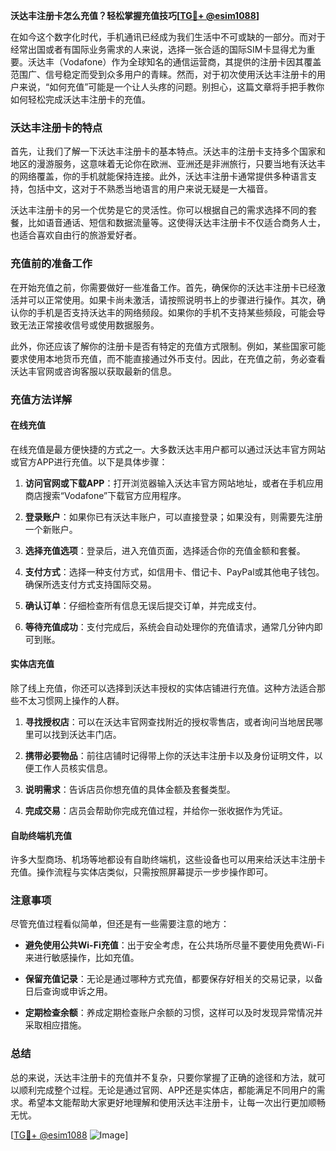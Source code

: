 **沃达丰注册卡怎么充值？轻松掌握充值技巧[[TG💪+ @esim1088](https://t.me/s/esim1088)]**

在如今这个数字化时代，手机通讯已经成为我们生活中不可或缺的一部分。而对于经常出国或者有国际业务需求的人来说，选择一张合适的国际SIM卡显得尤为重要。沃达丰（Vodafone）作为全球知名的通信运营商，其提供的注册卡因其覆盖范围广、信号稳定而受到众多用户的青睐。然而，对于初次使用沃达丰注册卡的用户来说，“如何充值”可能是一个让人头疼的问题。别担心，这篇文章将手把手教你如何轻松完成沃达丰注册卡的充值。

### 沃达丰注册卡的特点

首先，让我们了解一下沃达丰注册卡的基本特点。沃达丰的注册卡支持多个国家和地区的漫游服务，这意味着无论你在欧洲、亚洲还是非洲旅行，只要当地有沃达丰的网络覆盖，你的手机就能保持连接。此外，沃达丰注册卡通常提供多种语言支持，包括中文，这对于不熟悉当地语言的用户来说无疑是一大福音。

沃达丰注册卡的另一个优势是它的灵活性。你可以根据自己的需求选择不同的套餐，比如语音通话、短信和数据流量等。这使得沃达丰注册卡不仅适合商务人士，也适合喜欢自由行的旅游爱好者。

### 充值前的准备工作

在开始充值之前，你需要做好一些准备工作。首先，确保你的沃达丰注册卡已经激活并可以正常使用。如果卡尚未激活，请按照说明书上的步骤进行操作。其次，确认你的手机是否支持沃达丰的网络频段。如果你的手机不支持某些频段，可能会导致无法正常接收信号或使用数据服务。

此外，你还应该了解你的注册卡是否有特定的充值方式限制。例如，某些国家可能要求使用本地货币充值，而不能直接通过外币支付。因此，在充值之前，务必查看沃达丰官网或咨询客服以获取最新的信息。

### 充值方法详解

#### 在线充值

在线充值是最方便快捷的方式之一。大多数沃达丰用户都可以通过沃达丰官方网站或官方APP进行充值。以下是具体步骤：

1. **访问官网或下载APP**：打开浏览器输入沃达丰官方网站地址，或者在手机应用商店搜索“Vodafone”下载官方应用程序。
   
2. **登录账户**：如果你已有沃达丰账户，可以直接登录；如果没有，则需要先注册一个新账户。

3. **选择充值选项**：登录后，进入充值页面，选择适合你的充值金额和套餐。

4. **支付方式**：选择一种支付方式，如信用卡、借记卡、PayPal或其他电子钱包。确保所选支付方式支持国际交易。

5. **确认订单**：仔细检查所有信息无误后提交订单，并完成支付。

6. **等待充值成功**：支付完成后，系统会自动处理你的充值请求，通常几分钟内即可到账。

#### 实体店充值

除了线上充值，你还可以选择到沃达丰授权的实体店铺进行充值。这种方法适合那些不太习惯网上操作的人群。

1. **寻找授权店**：可以在沃达丰官网查找附近的授权零售店，或者询问当地居民哪里可以找到沃达丰门店。

2. **携带必要物品**：前往店铺时记得带上你的沃达丰注册卡以及身份证明文件，以便工作人员核实信息。

3. **说明需求**：告诉店员你想充值的具体金额及套餐类型。

4. **完成交易**：店员会帮助你完成充值过程，并给你一张收据作为凭证。

#### 自助终端机充值

许多大型商场、机场等地都设有自助终端机，这些设备也可以用来给沃达丰注册卡充值。操作流程与实体店类似，只需按照屏幕提示一步步操作即可。

### 注意事项

尽管充值过程看似简单，但还是有一些需要注意的地方：

- **避免使用公共Wi-Fi充值**：出于安全考虑，在公共场所尽量不要使用免费Wi-Fi来进行敏感操作，比如充值。
  
- **保留充值记录**：无论是通过哪种方式充值，都要保存好相关的交易记录，以备日后查询或申诉之用。

- **定期检查余额**：养成定期检查账户余额的习惯，这样可以及时发现异常情况并采取相应措施。

### 总结

总的来说，沃达丰注册卡的充值并不复杂，只要你掌握了正确的途径和方法，就可以顺利完成整个过程。无论是通过官网、APP还是实体店，都能满足不同用户的需求。希望本文能帮助大家更好地理解和使用沃达丰注册卡，让每一次出行更加顺畅无忧。

[[TG💪+ @esim1088](https://t.me/s/esim1088) ![Image](https://i.postimg.cc/4NQfJmqS/Snipaste-2025-05-13-00-14-12.png)]